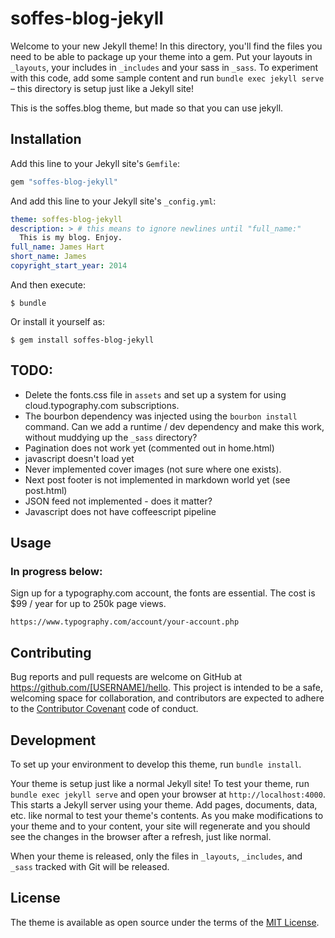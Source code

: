 # soffes-blog-jekyll

Welcome to your new Jekyll theme! In this directory, you'll find the files you need to be able to package up your theme into a gem. Put your layouts in `_layouts`, your includes in `_includes` and your sass in `_sass`. To experiment with this code, add some sample content and run `bundle exec jekyll serve` – this directory is setup just like a Jekyll site!

This is the soffes.blog theme, but made so that you can use jekyll.

## Installation

Add this line to your Jekyll site's `Gemfile`:

```ruby
gem "soffes-blog-jekyll"
```

And add this line to your Jekyll site's `_config.yml`:

```yaml
theme: soffes-blog-jekyll
description: > # this means to ignore newlines until "full_name:"
  This is my blog. Enjoy.
full_name: James Hart
short_name: James
copyright_start_year: 2014
```

And then execute:

    $ bundle

Or install it yourself as:

    $ gem install soffes-blog-jekyll

## TODO:

* Delete the fonts.css file in `assets` and set up a system for using cloud.typography.com subscriptions.
* The bourbon dependency was injected using the `bourbon install` command. Can we add a runtime / dev dependency and make this work, without muddying up the `_sass` directory?
* Pagination does not work yet (commented out in home.html)
* javascript doesn't load yet
* Never implemented cover images (not sure where one exists).
* Next post footer is not implemented in markdown world yet (see post.html)
* JSON feed not implemented - does it matter?
* Javascript does not have coffeescript pipeline

## Usage

### In progress below:

Sign up for a typography.com account, the fonts are essential. The cost is $99 / year for up to 250k page views.

	https://www.typography.com/account/your-account.php

## Contributing

Bug reports and pull requests are welcome on GitHub at https://github.com/[USERNAME]/hello. This project is intended to be a safe, welcoming space for collaboration, and contributors are expected to adhere to the [Contributor Covenant](http://contributor-covenant.org) code of conduct.

## Development

To set up your environment to develop this theme, run `bundle install`.

Your theme is setup just like a normal Jekyll site! To test your theme, run `bundle exec jekyll serve` and open your browser at `http://localhost:4000`. This starts a Jekyll server using your theme. Add pages, documents, data, etc. like normal to test your theme's contents. As you make modifications to your theme and to your content, your site will regenerate and you should see the changes in the browser after a refresh, just like normal.

When your theme is released, only the files in `_layouts`, `_includes`, and `_sass` tracked with Git will be released.

## License

The theme is available as open source under the terms of the [MIT License](https://opensource.org/licenses/MIT).

